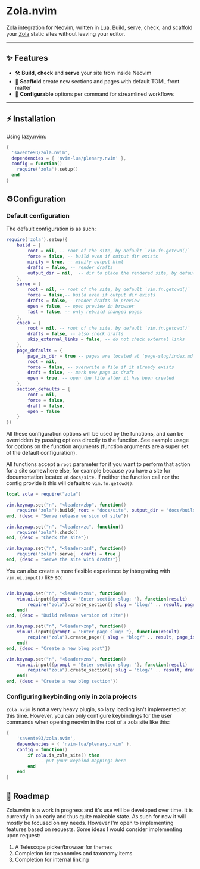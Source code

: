 # Zola.nvim

Zola integration for Neovim, written in Lua. Build, serve, check, and scaffold your [Zola](https://www.getzola.org/) static sites without leaving your editor.

---

## ✨ Features

- 🛠️ **Build**, **check** and **serve** your site from inside Neovim
- 📝 **Scaffold** create new sections and pages with default TOML front matter
- 🔧 **Configurable** options per command for streamlined workflows

---

## ⚡️ Installation

Using [lazy.nvim](https://github.com/folke/lazy.nvim):

```lua
{
  'savente93/zola.nvim',
  dependencies = { 'nvim-lua/plenary.nvim' },
  config = function()
    require('zola').setup()
  end
}
```

## ⚙️Configuration

### Default configuration

The default configuration is as such:

```lua
require('zola').setup({
    build = {
        root = nil, -- root of the site, by default `vim.fn.getcwd()`
        force = false, -- build even if output dir exists
        minify = true, -- minify output html
        drafts = false, -- render drafts
        output_dir = nil,  -- dir to place the rendered site, by default `public`
    },
    serve = {
        root = nil, -- root of the site, by default `vim.fn.getcwd()`
        force = false,-- build even if output dir exists
        drafts = false,-- render drafts in preview
        open = false, -- open preview in browser
        fast = false, -- only rebuild changed pages
    },
    check = {
        root = nil, -- root of the site, by default `vim.fn.getcwd()`
        drafts = false, -- also check drafts
        skip_external_links = false, -- do not check external links
    },
    page_defaults = {
        page_is_dir = true -- pages are located at `page-slug/index.md` instead of `page-slug.md`
        root = nil, 
        force = false, -- overwrite a file if it already exists
        draft = false, -- mark new page as draft
        open = true, -- open the file after it has been created
    }, 
    section_defaults = {
        root = nil,
        force = false,
        draft = false,
        open = false
    }
})

```

All these configuration options will be used by the functions, and can be overridden by passing options directly to the function. See example usage for options on the function arguments (function arguments are a super set of the default configuration).

All functions accept a `root` parameter for if you want to perform that action for a site somewhere else, for example because you have a site for documentation located at `docs/site`. If neither the function call nor the config provide it this will default to `vim.fn.getcwd()`.

```lua
local zola = require("zola")

vim.keymap.set("n", "<leader>zbp", function() 
    require("zola").build{ root = "docs/site", output_dir = "docs/build" }
end, {desc = "Serve release version of site"})

vim.keymap.set("n", "<leader>zc", function() 
    require("zola").check()
end, {desc = "Check the site"})

vim.keymap.set("n", "<leader>zsd", function() 
    require("zola").serve{  drafts = true }
end, {desc = "Serve the site with drafts"})

```

You can also create a more flexible experience by intergrating with `vim.ui.input()` like so: 

```lua

vim.keymap.set("n", "<leader>zns", function()
    vim.ui.input({prompt = "Enter section slug: "}, function(result)
        require("zola").create_section({ slug = "blog/" .. result, page_is_dir = true, draft = true, open = true})
    end)
end, {desc = "Build release version of site"})

vim.keymap.set("n", "<leader>znp", function()
    vim.ui.input({prompt = "Enter page slug: "}, function(result)
        require("zola").create_page({ slug = "blog/" .. result, page_is_dir = true, draft = true, open = true}),
    end)
end, {desc = "Create a new blog post"})

vim.keymap.set("n", "<leader>zns", function() 
    vim.ui.input({prompt = "Enter section slug: "}, function(result) 
        require("zola").create_section({ slug = "blog/" .. result, draft = true, open = true})
    end)
end, {desc = "Create a new blog section"})

```

### Configuring keybinding only in zola projects

`Zola.nvim` is not a very heavy plugin, so lazy loading isn't implemented at this time. However, you can only configure keybindings for the user commands when opening neovim in the root of a zola site like this: 

```lua
{
    'savente93/zola.nvim',
    dependencies = { 'nvim-lua/plenary.nvim' },
    config = function()
        if zola.is_zola_site() then
            -- put your keybind mappings here
        end
    end
}

```

## 🚧 Roadmap

Zola.nvim is a work in progress and it's use will be developed over time. It is currently in an early and thus quite maleable state. As such for now it will mostly be focused on my needs.
However I'm open to implementing features based on requests. Some ideas I
would consider implementing upon request:

1. A Telescope picker/browser for themes
2. Completion for taxonomies and taxonomy items
3. Completion for internal linking
